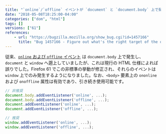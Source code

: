 ```yaml
---
title: "`online`/`offline` イベントが `document` と `document.body` 上で発生しなくなりました"
date: "2018-05-08T18:25:00-04:00"
categories: ["dom", "html"]
tags: []
versions: ["61"]
references:
    - url: "https://bugzilla.mozilla.org/show_bug.cgi?id=1457166"
      title: "Bug 1457166 - Figure out what's the right target of the online / offline events."
---
```

従来、[`online` および `offline` イベント](https://developer.mozilla.org/ja/docs/Web/API/NavigatorOnLine/Online_and_offline_events) は `document.body` 上で発生し、`document` と `window` へ遡上していましたが、これは現行の HTML 仕様によれば誤りでした。Firefox 61 でこの非標準の挙動が修正され、それらのイベントは `window` 上でのみ発生するようになりました。なお、`<body>` 要素上の `ononline` および `onoffline` 属性は有効であり、引き続き使用可能です。

```js
// 非推奨
document.body.addEventListener('online', ...);
document.body.addEventListener('offline', ...);
document.addEventListener('online', ...);
document.addEventListener('offline', ...);

// 推奨
window.addEventListener('online', ...);
window.addEventListener('offline', ...);
```

